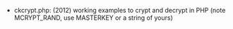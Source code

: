 * ckcrypt.php: (2012) working examples to crypt and decrypt in PHP (note MCRYPT_RAND, use MASTERKEY or a string of yours)